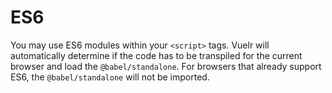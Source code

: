 # ES6

You may use ES6 modules within your `<script>` tags. Vuelr will automatically determine if the code has to be transpiled for the current browser and load the `@babel/standalone`. For browsers that already support ES6, the `@babel/standalone` will not be imported.
